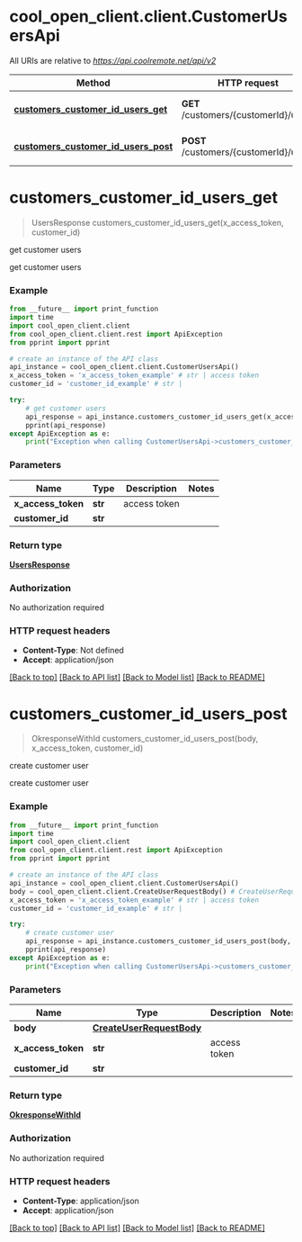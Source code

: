# cool_open_client.client.CustomerUsersApi

All URIs are relative to *https://api.coolremote.net/api/v2*

Method | HTTP request | Description
------------- | ------------- | -------------
[**customers_customer_id_users_get**](CustomerUsersApi.md#customers_customer_id_users_get) | **GET** /customers/{customerId}/users | get customer users
[**customers_customer_id_users_post**](CustomerUsersApi.md#customers_customer_id_users_post) | **POST** /customers/{customerId}/users | create customer user

# **customers_customer_id_users_get**
> UsersResponse customers_customer_id_users_get(x_access_token, customer_id)

get customer users

get customer users

### Example
```python
from __future__ import print_function
import time
import cool_open_client.client
from cool_open_client.client.rest import ApiException
from pprint import pprint

# create an instance of the API class
api_instance = cool_open_client.client.CustomerUsersApi()
x_access_token = 'x_access_token_example' # str | access token
customer_id = 'customer_id_example' # str | 

try:
    # get customer users
    api_response = api_instance.customers_customer_id_users_get(x_access_token, customer_id)
    pprint(api_response)
except ApiException as e:
    print("Exception when calling CustomerUsersApi->customers_customer_id_users_get: %s\n" % e)
```

### Parameters

Name | Type | Description  | Notes
------------- | ------------- | ------------- | -------------
 **x_access_token** | **str**| access token | 
 **customer_id** | **str**|  | 

### Return type

[**UsersResponse**](UsersResponse.md)

### Authorization

No authorization required

### HTTP request headers

 - **Content-Type**: Not defined
 - **Accept**: application/json

[[Back to top]](#) [[Back to API list]](../README.md#documentation-for-api-endpoints) [[Back to Model list]](../README.md#documentation-for-models) [[Back to README]](../README.md)

# **customers_customer_id_users_post**
> OkresponseWithId customers_customer_id_users_post(body, x_access_token, customer_id)

create customer user

create customer user

### Example
```python
from __future__ import print_function
import time
import cool_open_client.client
from cool_open_client.client.rest import ApiException
from pprint import pprint

# create an instance of the API class
api_instance = cool_open_client.client.CustomerUsersApi()
body = cool_open_client.client.CreateUserRequestBody() # CreateUserRequestBody | 
x_access_token = 'x_access_token_example' # str | access token
customer_id = 'customer_id_example' # str | 

try:
    # create customer user
    api_response = api_instance.customers_customer_id_users_post(body, x_access_token, customer_id)
    pprint(api_response)
except ApiException as e:
    print("Exception when calling CustomerUsersApi->customers_customer_id_users_post: %s\n" % e)
```

### Parameters

Name | Type | Description  | Notes
------------- | ------------- | ------------- | -------------
 **body** | [**CreateUserRequestBody**](CreateUserRequestBody.md)|  | 
 **x_access_token** | **str**| access token | 
 **customer_id** | **str**|  | 

### Return type

[**OkresponseWithId**](OkresponseWithId.md)

### Authorization

No authorization required

### HTTP request headers

 - **Content-Type**: application/json
 - **Accept**: application/json

[[Back to top]](#) [[Back to API list]](../README.md#documentation-for-api-endpoints) [[Back to Model list]](../README.md#documentation-for-models) [[Back to README]](../README.md)

